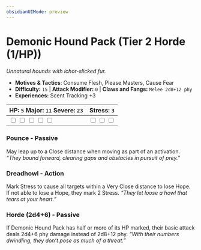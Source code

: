```yaml
---
obsidianUIMode: preview
---
```

# Demonic Hound Pack (Tier 2 Horde (1/HP))

*Unnatural hounds with ichor-slicked fur.*

- **Motives & Tactics**: Consume Flesh, Please Masters, Cause Fear
- **Difficulty:** `15` | **Attack Modifier:** `0` | **Claws and Fangs:** `Melee 2d8+12 phy`
- **Experiences:** Scent Tracking +3

| HP: `5` Major: `11` Severe: `23` | Stress: `3` |
|--|--|
|  <input type="checkbox" unchecked id="5dd57a4c"> <input type="checkbox" unchecked id="aa62b2e6"> <input type="checkbox" unchecked id="df47c5ed"> <input type="checkbox" unchecked id="32d9260b"> <input type="checkbox" unchecked id="2100a997"> |  <input type="checkbox" unchecked id="a04da3b3"> <input type="checkbox" unchecked id="7ab27220"> <input type="checkbox" unchecked id="9ecf6055"> |

### Pounce - Passive

May leap up to a Close distance when moving as part of an activation. *“They bound forward, clearing gaps and obstacles in pursuit of prey.”*

### Dreadhowl - Action

Mark Stress to cause all targets within a Very Close distance to lose Hope. If not able to lose a Hope, they mark 2 Stress. *“They let loose a howl that tears at your heart.”*

### Horde (2d4+6) - Passive

If Demonic Hound Pack has half or more of its HP marked, their basic attack deals 2d4+6 phy damage instead of 2d8+12 phy. *“With their numbers dwindling, they don’t pose as much of a threat.”*



